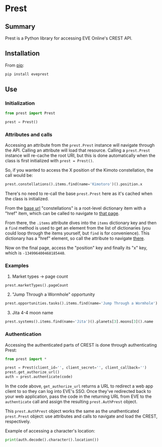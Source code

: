 # Prest

## Summary

Prest is a Python library for accessing EVE Online's CREST API.

## Installation

From [pip](https://pip.pypa.io/en/stable/):

```bash
pip install eveprest
```

## Use

### Initialization

```python
from prest import Prest

prest = Prest()
```

### Attributes and calls

Accessing an attribute from the `prest.Prest` instance will navigate through the API. Calling an attribute will load that resource. Calling a `prest.Prest` instance will re-cache the root URI, but this is done automatically when the class is first initialized with `prest = Prest()`.

So, if you wanted to access the X position of the Kimoto constellation, the call would be:

```python
prest.constellations().items.find(name='Kimotoro')().position.x
```

There's no need to re-call the base `prest.Prest` here as it's cached when the class is initialized.

From the [base url](https://crest-tq.eveonline.com/) "constellations" is a root-level dictionary item with a "href" item, which can be called to navigate to [that page](https://crest-tq.eveonline.com/constellations/).

From there, the `.items` attribute dives into the `items` dictionary key and then a `find` method is used to get an element from the list of dictionaries (you could loop through the items yourself, but `find` is for convenience). This dictionary has a "href" element, so call the attribute to navigate [there](https://crest-tq.eveonline.com/constellations/20000020/).

Now on the final page, access the "position" key and finally its "x" key, which is `-134996400468185440`.

### Examples

1. Market types -> page count

```python
prest.marketTypes().pageCount
```

2. "Jump Through a Wormhole" opportunity

```python
prest.opportunities.tasks().items.find(name='Jump Through a Wormhole').description
```

3. Jita 4-4 moon name

```python
prest.systems().items.find(name='Jita')().planets[3].moons[3]().name
```

### Authentication

Accessing the authenticated parts of CREST is done through authenticating Prest:

```python
from prest import *

prest = Prest(client_id='', client_secret='', client_callback='')
prest.get_authorize_url()
auth = prest.authenticate(code)
```

In the code above, `get_authorize_url` returns a URL to redirect a web app client to so they can log into EVE's SSO. Once they've redirected back to your web application, pass the code in the returning URL from EVE to the `authenticate` call and assign the resulting `prest.AuthPrest` object.

This `prest.AuthPrest` object works the same as the unathenticated `prest.Prest` object: use attributes and calls to navigate and load the CREST, respectively.

Example of accessing a character's location:

```python
print(auth.decode().character().location())
```
